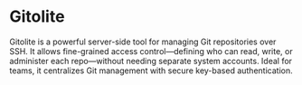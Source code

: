 # Gitolite
Gitolite is a powerful server-side tool for managing Git repositories over SSH. It allows fine-grained access control—defining who can read, write, or administer each repo—without needing separate system accounts. Ideal for teams, it centralizes Git management with secure key-based authentication.

